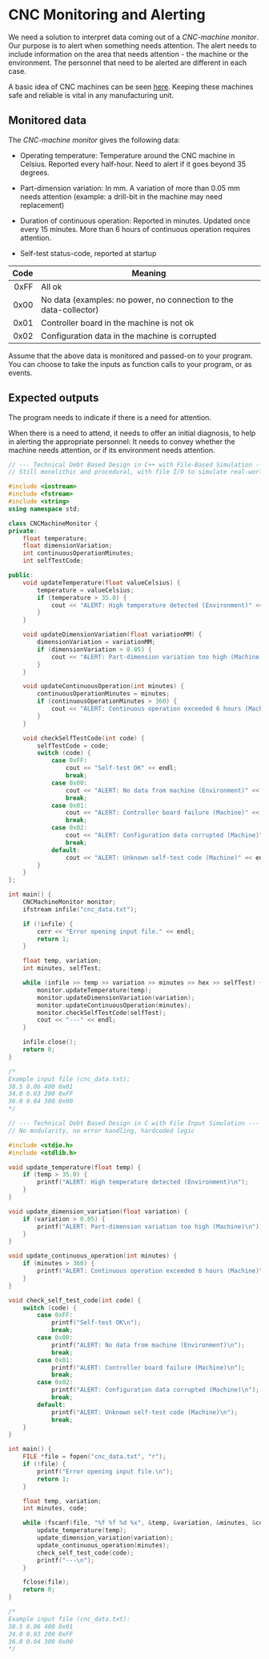 # CNC Monitoring and Alerting

We need a solution to interpret data coming out of a _CNC-machine monitor_.
Our purpose is to alert when something needs attention.
The alert needs to include information on the area that needs attention -
the machine or the environment.
The personnel that need to be alerted are different in each case.

A basic idea of CNC machines can be seen [here](https://en.wikipedia.org/wiki/Numerical_control).
Keeping these machines safe and reliable is vital in any manufacturing unit.

## Monitored data

The _CNC-machine monitor_ gives the following data:

- Operating temperature: Temperature around the CNC machine in Celsius.
Reported every half-hour. Need to alert if it goes beyond 35 degrees.

- Part-dimension variation: In mm. A variation of more than 0.05 mm needs attention
(example: a drill-bit in the machine may need replacement)

- Duration of continuous operation: Reported in minutes.
Updated once every 15 minutes.
More than 6 hours of continuous operation requires attention.

- Self-test status-code, reported at startup

| Code | Meaning |
|---:|---|
|0xFF|All ok|
|0x00|No data (examples: no power, no connection to the data-collector)|
|0x01|Controller board in the machine is not ok|
|0x02|Configuration data in the machine is corrupted|

Assume that the above data is monitored and passed-on to your program.
You can choose to take the inputs as function calls to your program, or as events.

## Expected outputs

The program needs to indicate if there is a need for attention.

When there is a need to attend,
it needs to offer an initial diagnosis,
to help in alerting the appropriate personnel:
It needs to convey whether the machine needs attention,
or if its environment needs attention.


```C++
// --- Technical Debt Based Design in C++ with File-Based Simulation ---
// Still monolithic and procedural, with file I/O to simulate real-world input

#include <iostream>
#include <fstream>
#include <string>
using namespace std;

class CNCMachineMonitor {
private:
    float temperature;
    float dimensionVariation;
    int continuousOperationMinutes;
    int selfTestCode;

public:
    void updateTemperature(float valueCelsius) {
        temperature = valueCelsius;
        if (temperature > 35.0) {
            cout << "ALERT: High temperature detected (Environment)" << endl;
        }
    }

    void updateDimensionVariation(float variationMM) {
        dimensionVariation = variationMM;
        if (dimensionVariation > 0.05) {
            cout << "ALERT: Part-dimension variation too high (Machine)" << endl;
        }
    }

    void updateContinuousOperation(int minutes) {
        continuousOperationMinutes = minutes;
        if (continuousOperationMinutes > 360) {
            cout << "ALERT: Continuous operation exceeded 6 hours (Machine)" << endl;
        }
    }

    void checkSelfTestCode(int code) {
        selfTestCode = code;
        switch (code) {
            case 0xFF:
                cout << "Self-test OK" << endl;
                break;
            case 0x00:
                cout << "ALERT: No data from machine (Environment)" << endl;
                break;
            case 0x01:
                cout << "ALERT: Controller board failure (Machine)" << endl;
                break;
            case 0x02:
                cout << "ALERT: Configuration data corrupted (Machine)" << endl;
                break;
            default:
                cout << "ALERT: Unknown self-test code (Machine)" << endl;
        }
    }
};

int main() {
    CNCMachineMonitor monitor;
    ifstream infile("cnc_data.txt");

    if (!infile) {
        cerr << "Error opening input file." << endl;
        return 1;
    }

    float temp, variation;
    int minutes, selfTest;

    while (infile >> temp >> variation >> minutes >> hex >> selfTest) {
        monitor.updateTemperature(temp);
        monitor.updateDimensionVariation(variation);
        monitor.updateContinuousOperation(minutes);
        monitor.checkSelfTestCode(selfTest);
        cout << "---" << endl;
    }

    infile.close();
    return 0;
}

/*
Example input file (cnc_data.txt):
38.5 0.06 400 0x01
34.0 0.03 200 0xFF
36.0 0.04 300 0x00
*/

```


```C
// --- Technical Debt Based Design in C with File Input Simulation ---
// No modularity, no error handling, hardcoded logic

#include <stdio.h>
#include <stdlib.h>

void update_temperature(float temp) {
    if (temp > 35.0) {
        printf("ALERT: High temperature detected (Environment)\n");
    }
}

void update_dimension_variation(float variation) {
    if (variation > 0.05) {
        printf("ALERT: Part-dimension variation too high (Machine)\n");
    }
}

void update_continuous_operation(int minutes) {
    if (minutes > 360) {
        printf("ALERT: Continuous operation exceeded 6 hours (Machine)\n");
    }
}

void check_self_test_code(int code) {
    switch (code) {
        case 0xFF:
            printf("Self-test OK\n");
            break;
        case 0x00:
            printf("ALERT: No data from machine (Environment)\n");
            break;
        case 0x01:
            printf("ALERT: Controller board failure (Machine)\n");
            break;
        case 0x02:
            printf("ALERT: Configuration data corrupted (Machine)\n");
            break;
        default:
            printf("ALERT: Unknown self-test code (Machine)\n");
            break;
    }
}

int main() {
    FILE *file = fopen("cnc_data.txt", "r");
    if (!file) {
        printf("Error opening input file.\n");
        return 1;
    }

    float temp, variation;
    int minutes, code;

    while (fscanf(file, "%f %f %d %x", &temp, &variation, &minutes, &code) == 4) {
        update_temperature(temp);
        update_dimension_variation(variation);
        update_continuous_operation(minutes);
        check_self_test_code(code);
        printf("---\n");
    }

    fclose(file);
    return 0;
}

/*
Example input file (cnc_data.txt):
38.5 0.06 400 0x01
34.0 0.03 200 0xFF
36.0 0.04 300 0x00
*/
```
